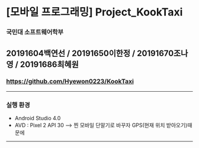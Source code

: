 # [모바일 프로그래밍] Project_KookTaxi
### 국민대 소프트웨어학부 
## 20191604백연선 / 20191650이한정 / 20191670조나영 / 20191686최혜원
### https://github.com/Hyewon0223/KookTaxi
---
### 실행 환경
- Android Studio 4.0
- AVD : Pixel 2 API 30  --> 찐 모바일 단말기로 바꾸자 GPS(현재 위치 받아오기)때문에
---
